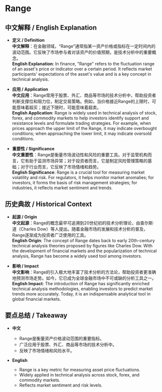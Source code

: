 # Range

## 中文解释 / English Explanation

* **定义 / Definition**  
  **中文解释**：在金融领域，“Range”通常指某一资产价格或指标在一定时间内的波动范围。它反映了市场参与者对该资产的价值预期，是技术分析中的重要概念。  
  **English Explanation**: In finance, "Range" refers to the fluctuation range of an asset's price or indicator over a certain period. It reflects market participants' expectations of the asset's value and is a key concept in technical analysis.

* **应用 / Application**  
  **中文应用**：Range常用于股票、外汇、商品等市场的技术分析中，帮助投资者判断支撑位和阻力位，制定交易策略。例如，当价格接近Range的上限时，可能意味着超买；接近下限时，可能意味着超卖。  
  **English Application**: Range is widely used in technical analysis of stock, forex, and commodity markets to help investors identify support and resistance levels and formulate trading strategies. For example, when prices approach the upper limit of the Range, it may indicate overbought conditions; when approaching the lower limit, it may indicate oversold conditions.

* **重要性 / Significance**  
  **中文重要性**：Range是衡量市场波动性和风险的重要工具。对于监管机构而言，它有助于监测市场异常；对于投资者而言，它是制定风险管理策略的基础；对于行业而言，它反映了市场情绪和趋势。  
  **English Significance**: Range is a crucial tool for measuring market volatility and risk. For regulators, it helps monitor market anomalies; for investors, it forms the basis of risk management strategies; for industries, it reflects market sentiment and trends.

## 历史典故 / Historical Context

* **起源 / Origin**  
  **中文起源**：Range的概念最早可追溯到20世纪初的技术分析理论，由查尔斯·道（Charles Dow）等人提出。随着金融市场的发展和技术分析的普及，Range逐渐成为投资者广泛使用的工具。  
  **English Origin**: The concept of Range dates back to early 20th-century technical analysis theories proposed by figures like Charles Dow. With the development of financial markets and the popularization of technical analysis, Range has become a widely used tool among investors.

* **影响 / Impact**  
  **中文影响**：Range的引入极大地丰富了技术分析的方法论，帮助投资者更准确地预测市场走势。如今，它已成为全球金融市场中不可或缺的分析工具之一。  
  **English Impact**: The introduction of Range has significantly enriched technical analysis methodologies, enabling investors to predict market trends more accurately. Today, it is an indispensable analytical tool in global financial markets.

## 要点总结 / Takeaway

* **中文**  
  - Range是衡量资产价格波动范围的重要指标。  
  - 广泛应用于股票、外汇、商品等市场的技术分析中。  
  - 反映了市场情绪和风险水平。

* **English**  
  - Range is a key metric for measuring asset price fluctuations.  
  - Widely applied in technical analysis across stock, forex, and commodity markets.  
  - Reflects market sentiment and risk levels.